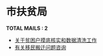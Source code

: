 # 市扶贫局
__TOTAL MAILS : 2__
- [关于贫困户摸底核实和数据清洗工作](../../category/letters/4102.md)
- [有关移民搬迁问题咨询](../../category/letters/1162.md)